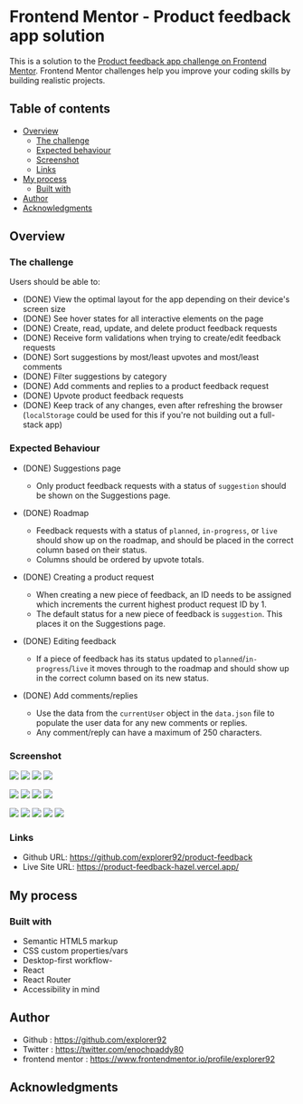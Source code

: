 # Frontend Mentor - Product feedback app solution

This is a solution to the [Product feedback app challenge on Frontend Mentor](https://www.frontendmentor.io/challenges/product-feedback-app-wbvUYqjR6). Frontend Mentor challenges help you improve your coding skills by building realistic projects.

## Table of contents

- [Overview](#overview)
  - [The challenge](#the-challenge)
  - [Expected behaviour](#expected-behaviour)
  - [Screenshot](#screenshot)
  - [Links](#links)
- [My process](#my-process)
  - [Built with](#built-with)
- [Author](#author)
- [Acknowledgments](#acknowledgments)

## Overview

### The challenge

Users should be able to:

- (DONE) View the optimal layout for the app depending on their device's screen size
- (DONE) See hover states for all interactive elements on the page
- (DONE) Create, read, update, and delete product feedback requests
- (DONE) Receive form validations when trying to create/edit feedback requests
- (DONE) Sort suggestions by most/least upvotes and most/least comments
- (DONE) Filter suggestions by category
- (DONE) Add comments and replies to a product feedback request
- (DONE) Upvote product feedback requests
- (DONE) Keep track of any changes, even after refreshing the browser (`localStorage` could be used for this if you're not building out a full-stack app)

### Expected Behaviour

- (DONE) Suggestions page

  - Only product feedback requests with a status of `suggestion` should be shown on the Suggestions page.

- (DONE) Roadmap

  - Feedback requests with a status of `planned`, `in-progress`, or `live` should show up on the roadmap, and should be placed in the correct column based on their status.
  - Columns should be ordered by upvote totals.

- (DONE) Creating a product request

  - When creating a new piece of feedback, an ID needs to be assigned which increments the current highest product request ID by 1.
  - The default status for a new piece of feedback is `suggestion`. This places it on the Suggestions page.

- (DONE) Editing feedback

  - If a piece of feedback has its status updated to `planned`/`in-progress`/`live` it moves through to the roadmap and should show up in the correct column based on its new status.

- (DONE) Add comments/replies
  - Use the data from the `currentUser` object in the `data.json` file to populate the user data for any new comments or replies.
  - Any comment/reply can have a maximum of 250 characters.

### Screenshot

![](./screenshots/desktop-suggestions.png)
![](./screenshots/desktop-roadmap.png)
![](./screenshots/desktop-feedback-detail.png)
![](./screenshots/desktop-edit-feedback.png)

![](./screenshots/tablet-suggestions.png)
![](./screenshots/tablet-roadmap.png)
![](./screenshots/tablet-feedback-detail.png)
![](./screenshots/tablet-edit-feedback.png)

![](./screenshots/mobile-suggestions.png)
![](./screenshots/mobile-roadmap.png)
![](./screenshots/mobile-feedback-detail.png)
![](./screenshots/mobile-edit-feedback.png)
![](./screenshots/mobile-edit-feedback-active.png)

### Links

- Github URL: https://github.com/explorer92/product-feedback
- Live Site URL: https://product-feedback-hazel.vercel.app/

## My process

### Built with

- Semantic HTML5 markup
- CSS custom properties/vars
- Desktop-first workflow-
- React
- React Router
- Accessibility in mind

## Author
- Github : https://github.com/explorer92
- Twitter : https://twitter.com/enochpaddy80
- frontend mentor : https://www.frontendmentor.io/profile/explorer92

## Acknowledgments
